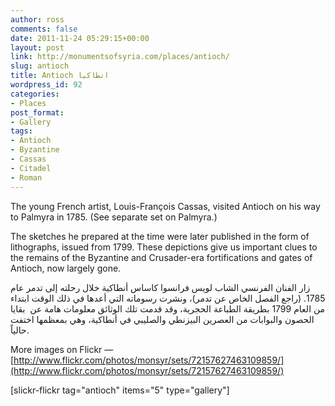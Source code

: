 ```yaml
---
author: ross
comments: false
date: 2011-11-24 05:29:15+00:00
layout: post
link: http://monumentsofsyria.com/places/antioch/
slug: antioch
title: Antioch انطاكيا
wordpress_id: 92
categories:
- Places
post_format:
- Gallery
tags:
- Antioch
- Byzantine
- Cassas
- Citadel
- Roman
---
```


The young French artist, Louis-François Cassas, visited Antioch on his way to Palmyra in 1785. (See separate set on Palmyra.)

The sketches he prepared at the time were later published in the form of lithographs, issued from 1799. These depictions give us important clues to the remains of the Byzantine and Crusader-era fortifications and gates of Antioch, now largely gone.


زار الفنان الفرنسي الشاب لويس فرانسوا كاساس أنطاكية خلال رحلته إلى تدمر عام 1785. (راجع الفصل الخاص عن تدمر)، ونشرت رسوماته التي أعدها في ذلك الوقت ابتداء من العام 1799 بطريقة الطباعة الحجرية، وقد قدمت تلك الوثائق معلومات هامة عن  بقايا الحصون والبوابات من العصرين البيزنطي والصليبي في أنطاكية، وهي بمعظمها اختفت حالياً.


More images on Flickr — [http://www.flickr.com/photos/monsyr/sets/72157627463109859/](http://www.flickr.com/photos/monsyr/sets/72157627463109859/)

[slickr-flickr tag="antioch" items="5" type="gallery"]


